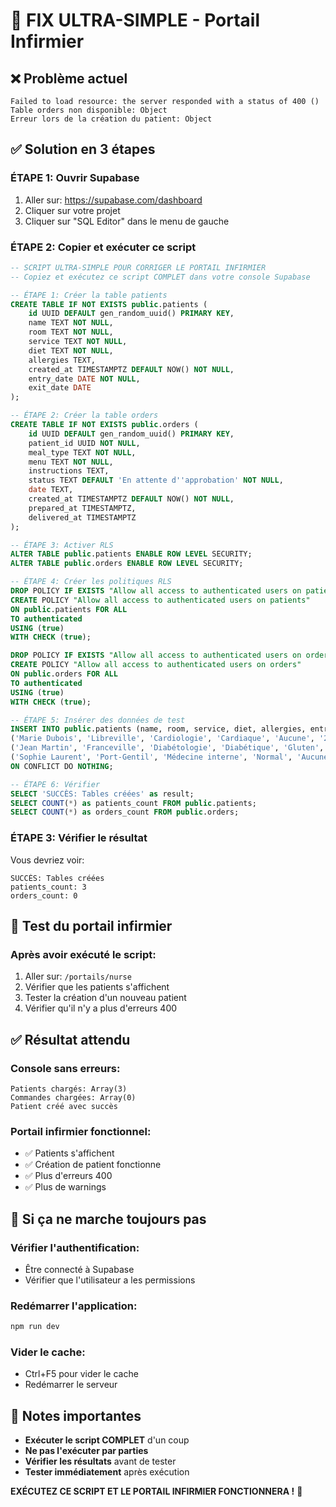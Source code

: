 # 🚨 FIX ULTRA-SIMPLE - Portail Infirmier

## ❌ Problème actuel
```
Failed to load resource: the server responded with a status of 400 ()
Table orders non disponible: Object
Erreur lors de la création du patient: Object
```

## ✅ Solution en 3 étapes

### **ÉTAPE 1: Ouvrir Supabase**
1. Aller sur: https://supabase.com/dashboard
2. Cliquer sur votre projet
3. Cliquer sur "SQL Editor" dans le menu de gauche

### **ÉTAPE 2: Copier et exécuter ce script**
```sql
-- SCRIPT ULTRA-SIMPLE POUR CORRIGER LE PORTAIL INFIRMIER
-- Copiez et exécutez ce script COMPLET dans votre console Supabase

-- ÉTAPE 1: Créer la table patients
CREATE TABLE IF NOT EXISTS public.patients (
    id UUID DEFAULT gen_random_uuid() PRIMARY KEY,
    name TEXT NOT NULL,
    room TEXT NOT NULL,
    service TEXT NOT NULL,
    diet TEXT NOT NULL,
    allergies TEXT,
    created_at TIMESTAMPTZ DEFAULT NOW() NOT NULL,
    entry_date DATE NOT NULL,
    exit_date DATE
);

-- ÉTAPE 2: Créer la table orders
CREATE TABLE IF NOT EXISTS public.orders (
    id UUID DEFAULT gen_random_uuid() PRIMARY KEY,
    patient_id UUID NOT NULL,
    meal_type TEXT NOT NULL,
    menu TEXT NOT NULL,
    instructions TEXT,
    status TEXT DEFAULT 'En attente d''approbation' NOT NULL,
    date TEXT,
    created_at TIMESTAMPTZ DEFAULT NOW() NOT NULL,
    prepared_at TIMESTAMPTZ,
    delivered_at TIMESTAMPTZ
);

-- ÉTAPE 3: Activer RLS
ALTER TABLE public.patients ENABLE ROW LEVEL SECURITY;
ALTER TABLE public.orders ENABLE ROW LEVEL SECURITY;

-- ÉTAPE 4: Créer les politiques RLS
DROP POLICY IF EXISTS "Allow all access to authenticated users on patients" ON public.patients;
CREATE POLICY "Allow all access to authenticated users on patients"
ON public.patients FOR ALL
TO authenticated
USING (true)
WITH CHECK (true);

DROP POLICY IF EXISTS "Allow all access to authenticated users on orders" ON public.orders;
CREATE POLICY "Allow all access to authenticated users on orders"
ON public.orders FOR ALL
TO authenticated
USING (true)
WITH CHECK (true);

-- ÉTAPE 5: Insérer des données de test
INSERT INTO public.patients (name, room, service, diet, allergies, entry_date) VALUES
('Marie Dubois', 'Libreville', 'Cardiologie', 'Cardiaque', 'Aucune', '2024-01-15'),
('Jean Martin', 'Franceville', 'Diabétologie', 'Diabétique', 'Gluten', '2024-01-16'),
('Sophie Laurent', 'Port-Gentil', 'Médecine interne', 'Normal', 'Aucune', '2024-01-17')
ON CONFLICT DO NOTHING;

-- ÉTAPE 6: Vérifier
SELECT 'SUCCÈS: Tables créées' as result;
SELECT COUNT(*) as patients_count FROM public.patients;
SELECT COUNT(*) as orders_count FROM public.orders;
```

### **ÉTAPE 3: Vérifier le résultat**
Vous devriez voir:
```
SUCCÈS: Tables créées
patients_count: 3
orders_count: 0
```

## 🎯 Test du portail infirmier

### **Après avoir exécuté le script:**
1. Aller sur: `/portails/nurse`
2. Vérifier que les patients s'affichent
3. Tester la création d'un nouveau patient
4. Vérifier qu'il n'y a plus d'erreurs 400

## ✅ Résultat attendu

### **Console sans erreurs:**
```
Patients chargés: Array(3)
Commandes chargées: Array(0)
Patient créé avec succès
```

### **Portail infirmier fonctionnel:**
- ✅ Patients s'affichent
- ✅ Création de patient fonctionne
- ✅ Plus d'erreurs 400
- ✅ Plus de warnings

## 🚨 Si ça ne marche toujours pas

### **Vérifier l'authentification:**
- Être connecté à Supabase
- Vérifier que l'utilisateur a les permissions

### **Redémarrer l'application:**
```bash
npm run dev
```

### **Vider le cache:**
- Ctrl+F5 pour vider le cache
- Redémarrer le serveur

## 📝 Notes importantes

- **Exécuter le script COMPLET** d'un coup
- **Ne pas l'exécuter par parties**
- **Vérifier les résultats** avant de tester
- **Tester immédiatement** après exécution

**EXÉCUTEZ CE SCRIPT ET LE PORTAIL INFIRMIER FONCTIONNERA !** 🚀


